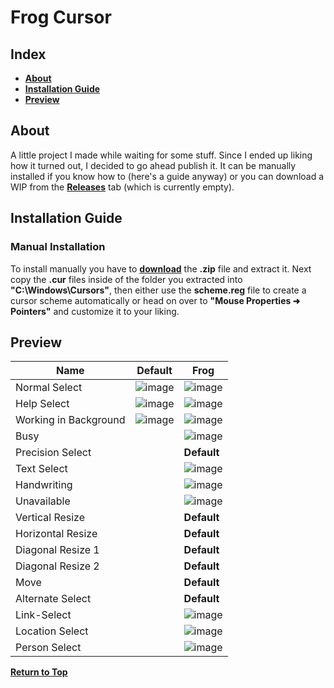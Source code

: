 # Frog Cursor

## Index

* [**About**](#about)
* [**Installation Guide**](#installation-guide)
* [**Preview**](#preview)

## About

A little project I made while waiting for some stuff. Since I ended up liking how it turned out, I decided to go ahead publish it. It can be manually installed if you know how to (here's a guide anyway) or you can download a WIP from the [**Releases**](https://github.com/MoxxIsHere/Frog-Cursor/releases) tab (which is currently empty).

## Installation Guide
### Manual Installation
To install manually you have to [**download**](https://codeload.github.com/MoxxIsHere/Frog-Cursor/zip/refs/heads/main) the **.zip** file and extract it. Next copy the **.cur** files inside of the folder you extracted into **"C:\Windows\Cursors\"**, then either use the **scheme.reg** file to create a cursor scheme automatically or head on over to **"Mouse Properties ➜ Pointers"** and customize it to your liking.


## Preview

| Name | Default | Frog |
| ----------- | ----------- | ----------- |
| Normal Select | ![image](https://user-images.githubusercontent.com/85062773/167843927-fe628258-305f-40ef-8875-e43fd5951b19.png) | ![image](https://user-images.githubusercontent.com/85062773/167838727-c4809f6c-06ed-43e8-939a-8aa62fa95f6f.png)|
| Help Select | ![image](https://user-images.githubusercontent.com/85062773/167922074-214e88e1-1143-42f1-955d-b32f44014363.png) | ![image](https://user-images.githubusercontent.com/85062773/167838831-cdb95e35-f19a-4838-bde8-c00f76353a09.png) |
| Working in Background | ![image](https://user-images.githubusercontent.com/85062773/167922247-8548c83b-1901-473f-922e-6a43c082ec2f.png) | ![image](https://user-images.githubusercontent.com/85062773/167838945-9bbf0579-8502-42d0-a149-bdb1d030a07a.png) |
| Busy |  | ![image](https://user-images.githubusercontent.com/85062773/167839020-739c7709-6ded-4901-942c-e090d149fff9.png) |
| Precision Select |  | **Default** |
| Text Select |  | ![image](https://user-images.githubusercontent.com/85062773/167839084-6941cced-528c-45b2-af29-03611051be26.png) |
| Handwriting |  | ![image](https://user-images.githubusercontent.com/85062773/167839163-c5b587c7-301d-402e-bbe0-f8263a64ecb3.png) |
| Unavailable |  | ![image](https://user-images.githubusercontent.com/85062773/167839217-28b1a3b9-15d9-49ef-adde-827fe7dab562.png) |
| Vertical Resize |  | **Default** |
| Horizontal Resize |  | **Default** |
| Diagonal Resize 1 |  | **Default** |
| Diagonal Resize 2 |  | **Default** |
| Move |  | **Default** |
| Alternate Select |  | **Default** |
| Link-Select |  | ![image](https://user-images.githubusercontent.com/85062773/167839254-eca17d93-3c01-4078-a5fe-a04de68ea7ea.png) |
| Location Select |  | ![image](https://user-images.githubusercontent.com/85062773/167839452-ad50a431-2b92-47b5-bfbd-13852c1ab7f2.png) |
| Person Select |  | ![image](https://user-images.githubusercontent.com/85062773/167839594-d0105ce4-292c-4657-a061-931812cd62cc.png) |

[**Return to Top**](#Frog-Cursor)
